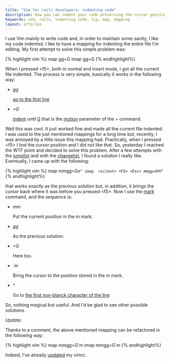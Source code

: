 ```yaml
---
title: "Vim for rails developers: indenting code"
description: How you can indent your code preserving the cursor position with a Vim mapping
keywords: vim, rails, indenting code, tip, map, mapping
layout: articles
---
```


I use Vim mainly to write code and, in order to maintain some sanity, I like
my code indented. I like to have a mapping for indenting the entire file I'm
editing. My first attempt to solve this simple problem was:

{% highlight vim %}
map   <silent> <F5> gg=G<CR>
imap  <silent> <F5> <Esc> gg=G<CR>
{% endhighlight%}

When I pressed  &#060;f5&#062;, both in normal and insert mode, I got all the
current file indented. The process is very simple, basically it works in the
following way:

- *gg*

  [go to the first line](http://vimdoc.sourceforge.net/htmldoc/motion.html#gg")

- *=G*

  [indent](http://vimdoc.sourceforge.net/htmldoc/change.html#=) until
  [G](http://vimdoc.sourceforge.net/htmldoc/motion.html#G") that is the
  [motion](http://vimdoc.sourceforge.net/htmldoc/motion.html) parameter of the
  *&#061;* command.

Well this was cool. It just worked fine and made all the current file
indented. I was used to the just mentioned mappings for a long time but,
recently, I was annoyed by a little issue this mapping had. Practically, when
I pressed  &#060;f5&#062; I lost the cursor position and I did not like that.
So, yesterday I reached the WTF point and decided to solve this problem. After
a few attempts with the
[jumplist](http://vimdoc.sourceforge.net/htmldoc/motion.html#jumplist) and
with the
[changelist](http://vimdoc.sourceforge.net/htmldoc/motion.html#changelist), I
found a solution I really like.  Eventually, I came up with the following:

{% highlight vim %}
map   <silent> <F5> mmgg=G`m^
imap  <silent> <F5> <Esc> mmgg=G`m^
{% endhighlight%}

that works exactly as the previous solution but, in addition, it brings the
cursor back where it was before you pressed  &#060;f5&#062;. Now I use the
[mark](http://vimdoc.sourceforge.net/htmldoc/motion.html#mark) command, and
the sequence is:

- *mm*

  Put the current position in the _m_ mark.
- *gg*

  As the previous solution.

- *=G*

  Here too.

- *`m*

  Bring the cursor to the position stored in the _m_ mark.

- *^*

  Go to [the first non-blanck character of the
  line](http://vimdoc.sourceforge.net/htmldoc/motion.html#^)

So, nothing magical but useful. And I'd be glad to see other possible
solutions.

*Update:*

Thanks to a comment, the above mentioned mapping can be
refactored in the following way:

{% highlight vim %}
map   <silent> <F5> mmgg=G'm
imap  <silent> <F5> <Esc> mmgg=G'm
{% endhighlight%}

Indeed, I've already [updated](https://github.com/lucapette/vimfiles/commit/9c1bafee15be2a4b47e3421e0537ff9ed1e3fb4f) my vimrc.
